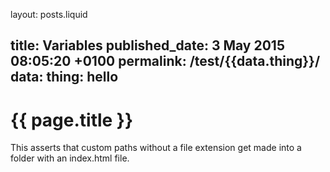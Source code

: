 layout: posts.liquid

title:  Variables
published_date:  3 May 2015 08:05:20 +0100
permalink: /test/{{data.thing}}/
data:
  thing: hello
---
# {{ page.title }}

This asserts that custom paths without a file extension get made into a folder with an index.html file.
